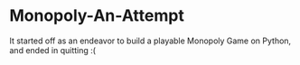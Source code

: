 # Monopoly-An-Attempt
It started off as an endeavor to build a playable Monopoly Game on Python, and ended in quitting :( 
